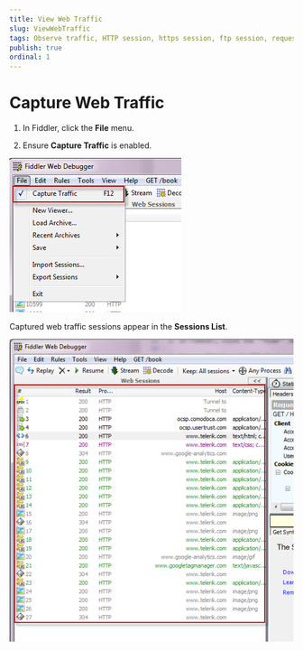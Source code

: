 ```yaml
---
title: View Web Traffic
slug: ViewWebTraffic
tags: Observe traffic, HTTP session, https session, ftp session, requests, responses, session list
publish: true
ordinal: 1
---
```


Capture Web Traffic
================

1. In Fiddler, click the **File** menu.

2. Ensure **Capture Traffic** is enabled.

 ![Capture Traffic][1]

Captured web traffic sessions appear in the **Sessions List**.

 ![Sessions List][2]

 [1]: ../../images/CaptureWebTraffic/CaptureTraffic.png
 [2]: ../../images/CaptureWebTraffic/SessionsList.png